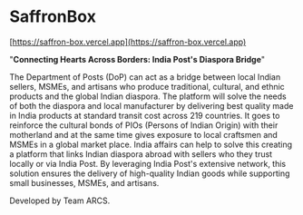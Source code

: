 # SaffronBox

[https://saffron-box.vercel.app](https://saffron-box.vercel.app)

"**Connecting Hearts Across Borders: India Post's Diaspora Bridge**"

The Department of Posts (DoP) can act as a bridge between local Indian sellers, MSMEs, and artisans who produce traditional, cultural, and ethnic products and the global Indian diaspora. The platform will solve the needs of both the diaspora and local manufacturer by delivering best quality made in India products at standard transit cost across 219 countries. It goes to reinforce the cultural bonds of PIOs (Persons of Indian Origin) with their motherland and at the same time gives exposure to local craftsmen and MSMEs in a global market place. India affairs can help to solve this creating a platform that links Indian diaspora abroad with sellers who they trust locally or via India Post. By leveraging India Post's extensive network, this solution ensures the delivery of high-quality Indian goods while supporting small businesses, MSMEs, and artisans.  

Developed by Team ARCS.